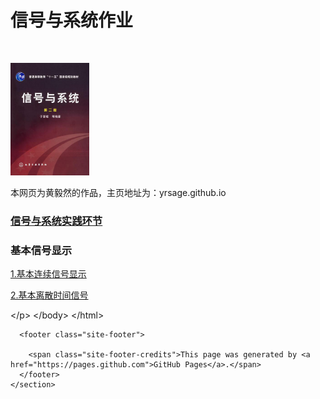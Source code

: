 <head>
    <title>欢迎来到hyr的主页</title>
</head>
<body>
<h1>信号与系统作业</h1>
<br />
<p>
<td width="25%">
<img src="/signal.jpg" width="25%" />
</td>
<p>本网页为黄毅然的作品，主页地址为：yrsage.github.io
</p>
<h3><a href="https://github.com/yrsage/homework/tree/master">信号与系统实践环节</a><h3>
<h3>基本信号显示</h3>
<p>
    <p1><a href="https://github.com/yrsage/homework/blob/master/基本连续信号显示.py">1.基本连续信号显示</a></p1>
</p>
<p>
        <p1><a href="https://github.com/yrsage/homework/blob/master/基本离散时间信号.py">2.基本离散时间信号</a></p1>
    </p>
&lt;/p&gt;
&lt;/body&gt;
&lt;/html&gt;
</h3></h3></p></body></html>


      <footer class="site-footer">
        
        <span class="site-footer-credits">This page was generated by <a href="https://pages.github.com">GitHub Pages</a>.</span>
      </footer>
    </section>

    
  </body>
</html>
